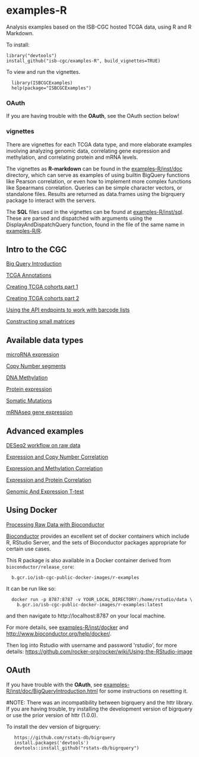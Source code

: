 # examples-R

Analysis examples based on the ISB-CGC hosted TCGA data, using R and R Markdown.

To install:
```
library("devtools")
install_github("isb-cgc/examples-R", build_vignettes=TRUE)
```

To view and run the vignettes.
```
  library(ISBCGCExamples)
  help(package="ISBCGCExamples")
```

### OAuth

If you are having trouble with the **OAuth**, see the OAuth section below!

### vignettes

There are vignettes for each TCGA data type, and more elaborate examples
involving analyzing genomic data, correlating gene expression and methylation,
and correlating protein and mRNA levels.

The vignettes as **R-markdown** can be found in the [examples-R/inst/doc](inst/doc) directory,
which can serve as examples of using builtin BigQuery functions like Pearson
correlation, or even how to implement more complex functions like Spearmans
correlation. Queries can be simple character vectors, or standalone files.
Results are returned as data.frames using the bigrquery package to
interact with the servers.

The **SQL** files used in the vignettes can be found at [examples-R/inst/sql](inst/sql).
These are parsed and dispatched with arguments using the DisplayAndDispatchQuery function,
found in the file of the same name in [examples-R/R](R).

## Intro to the CGC

[Big Query Introduction](inst/doc/BigQueryIntroduction.md)

[TCGA Annotations](inst/doc/TCGA_Annotations.md)

[Creating TCGA cohorts part 1](inst/doc/Creating_TCGA_cohorts_part_1.md)

[Creating TCGA cohorts part 2](inst/doc/Creating_TCGA_cohorts_part_2.md)

[Using the API endpoints to work with barcode lists](inst/doc/Working_With_Barcode_Lists.md)

[Constructing small matrices](inst/doc/creating_cohort_gene_expression_matrices.md)

## Available data types

[microRNA expression](inst/doc/BCGSC_microRNA_expression.md)

[Copy Number segments](inst/doc/Copy_Number_segments.md)

[DNA Methylation](inst/doc/DNA_Methylation.md)

[Protein expression](inst/doc/Protein_expression.md)

[Somatic Mutations](inst/doc/Somatic_Mutations.md)

[mRNAseq gene expression](inst/doc/UNC_HiSeq_mRNAseq_gene_expression_RSEM.md)

## Advanced examples

[DESeq2 workflow on raw data](inst/doc/DESeq2_tutorial.md)

[Expression and Copy Number Correlation](inst/doc/ExpressionAndCopyNumberCorrelation.md)

[Expression and Methylation Correlation](inst/doc/ExpressionandMethylationCorrelation.md)

[Expression and Protein Correlation](inst/doc/ExpressionandProteinCorrelation.md)

[Genomic And Expression T-test](inst/doc/GenomicAndExpression_T_test.md)

## Using Docker

[Processing Raw Data with Bioconductor](inst/doc/Processing_Raw_Data_With_Bioconductor.md)

[Bioconductor](http://www.bioconductor.org/) provides an excellent set of docker containers which include R, RStudio Server, and the sets of Bioconductor packages appropriate for certain use cases.

This R package is also available in a Docker container derived from `bioconductor/release_core`:
```
  b.gcr.io/isb-cgc-public-docker-images/r-examples
```
It can be run like so:
```
  docker run -p 8787:8787 -v YOUR_LOCAL_DIRECTORY:/home/rstudio/data \
    b.gcr.io/isb-cgc-public-docker-images/r-examples:latest
```
and then navigate to http://localhost:8787 on your local machine.

For more details, see [examples-R/inst/docker](inst/docker) and http://www.bioconductor.org/help/docker/.

Then log into Rstudio with username and password 'rstudio', for more details:
https://github.com/rocker-org/rocker/wiki/Using-the-RStudio-image

## OAuth

If you have trouble with the **OAuth**, see [examples-R/inst/doc/BigQueryIntroduction.html](inst/doc/BigQueryIntroduction.md)
for some instructions on resetting it.

#NOTE: There was an incompatibility between bigrquery and the httr library. If you are having trouble, try installing the development version of bigrquery or use the prior version of httr (1.0.0).

To install the dev version of bigrquery:
```
   https://github.com/rstats-db/bigrquery
   install.packages('devtools')
   devtools::install_github("rstats-db/bigrquery")
```
